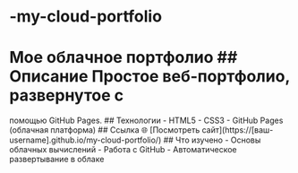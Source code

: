 # -my-cloud-portfolio
# Мое облачное портфолио ## Описание Простое веб-портфолио, развернутое с
помощью GitHub Pages. ## Технологии - HTML5 - CSS3 - GitHub Pages (облачная
платформа) ## Ссылка 🌐 [Посмотреть сайт](https://[ваш-
username].github.io/my-cloud-portfolio/) ## Что изучено - Основы облачных
вычислений - Работа с GitHub - Автоматическое развертывание в облаке
